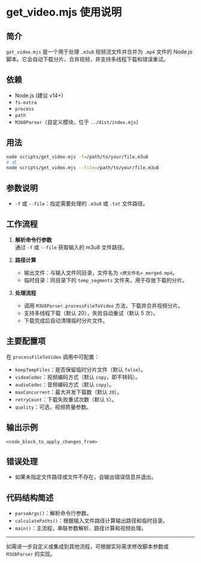 # get_video.mjs 使用说明

## 简介

`get_video.mjs` 是一个用于处理 `.m3u8` 视频流文件并合并为 `.mp4` 文件的 Node.js 脚本。它会自动下载分片、合并视频，并支持多线程下载和错误重试。

## 依赖

- Node.js (建议 v14+)
- `fs-extra`
- `process`
- `path`
- `M3U8Parser`（自定义模块，位于 `../dist/index.mjs`）

## 用法

```bash
node scripts/get_video.mjs -f=/path/to/your/file.m3u8
# 或
node scripts/get_video.mjs --file=/path/to/your/file.m3u8
```

## 参数说明

- `-f` 或 `--file`：指定需要处理的 `.m3u8` 或 `.txt` 文件路径。

## 工作流程

1. **解析命令行参数**  
   通过 `-f` 或 `--file` 获取输入的 m3u8 文件路径。

2. **路径计算**  
   - 输出文件：与输入文件同目录，文件名为 `<原文件名>_merged.mp4`。
   - 临时目录：同目录下的 `temp_segments` 文件夹，用于存放下载的分片。

3. **处理流程**  
   - 调用 `M3U8Parser.processFileToVideo` 方法，下载并合并视频分片。
   - 支持多线程下载（默认 20），失败自动重试（默认 5 次）。
   - 下载完成后自动清理临时分片文件。

## 主要配置项

在 `processFileToVideo` 调用中可配置：

- `keepTempFiles`：是否保留临时分片文件（默认 `false`）。
- `videoCodec`：视频编码方式（默认 `copy`，即不转码）。
- `audioCodec`：音频编码方式（默认 `copy`）。
- `maxConcurrent`：最大并发下载数（默认 `20`）。
- `retryCount`：下载失败重试次数（默认 `5`）。
- `quality`：可选，视频质量参数。

## 输出示例

```
<code_block_to_apply_changes_from>
```

## 错误处理

- 如果未指定文件路径或文件不存在，会输出错误信息并退出。

## 代码结构简述

- `parseArgs()`：解析命令行参数。
- `calculatePaths()`：根据输入文件路径计算输出路径和临时目录。
- `main()`：主流程，串联参数解析、路径计算和视频处理。

---

如需进一步自定义或集成到其他流程，可根据实际需求修改脚本参数或 `M3U8Parser` 的实现。
